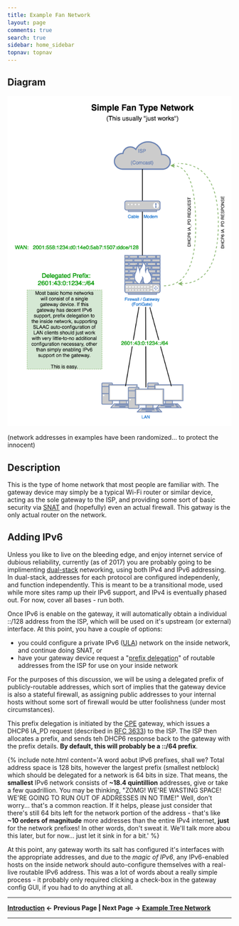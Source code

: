 ```yaml
---
title: Example Fan Network
layout: page
comments: true
search: true
sidebar: home_sidebar
topnav: topnav
---
```


## Diagram

![](images/Fan_Network.png)

(network addresses in examples have been randomized... to protect the innocent)

## Description

This is the type of home network that most people are familiar with. The gateway device may simply be a typical Wi-Fi router or similar device, acting as the sole gateway to the ISP, and providing some sort of basic security via <a href="#" data-toggle="tooltip" data-original-title="{{site.data.glossary.SNAT}}">SNAT</a> and (hopefully) even an actual firewall. This gatway is the only actual router on the network.


## Adding IPv6

Unless you like to live on the bleeding edge, and enjoy internet service of dubious reliability, currently (as of 2017) you are probably going to be implimenting <a href="#" data-toggle="tooltip" data-original-title="{{site.data.glossary.dual-stack}}">dual-stack</a> networking, using both IPv4 and IPv6 addressing. In dual-stack, addresses for each protocol are configured independenly, and function independently. This is meant to be a transitional mode, used while more sites ramp up their IPv6 support, and IPv4 is eventually phased out. For now, cover all bases - run both.

Once IPv6 is enable on the gateway, it will automatically obtain a individual ::/128 address from the ISP, which will be used on it's upstream (or external) interface. At this point, you have a couple of options:

* you could configure a private IPv6 (<a href="#" data-toggle="tooltip" data-original-title="{{site.data.glossary.ULA}}">ULA</a>) network on the inside network, and continue doing SNAT, or
* have your gateway device request a "<a href="#" data-toggle="tooltip" data-original-title="{{site.data.glossary.prefix-delegation}}">prefix delegation</a>" of routable addresses from the ISP for use on your inside network

For the purposes of this discussion, we will be using a delegated prefix of publicly-routable addresses, which sort of implies that the gateway device is also  a stateful firewall, as assigning public addresses to your internal hosts without some sort of firewall would be utter foolishness (under most circumstances).

This prefix delegation is initiated by the <a href="#" data-toggle="tooltip" data-original-title="{{site.data.glossary.cpe}}">CPE</a> gateway, which issues a DHCP6 IA_PD request (described in [RFC 3633]) to the ISP. The ISP then allocates a prefix, and sends teh DHCP6 response back to the gateway with the prefix details. **By default, this will probably be a ::/64 prefix**.

{% include note.html content='A word aobut IPv6 prefixes, shall we? Total address space is 128 bits, however the largest prefix (smallest netblock) which should be delegated for a network is 64 bits in size. That means, the **smallest** IPv6 network consists of **~18.4 quintillion** addresses, give or take a few quadrillion. You may be thinking, "ZOMG! WE\'RE WASTING SPACE! WE\'RE GOING TO RUN OUT OF ADDRESSES IN NO TIME!" Well, don\'t worry... that\'s a common reaction. If it helps, please just consider that there\'s still 64 bits left for the network portion of the address - that\'s like **~10 orders of magnitude** more addresses than the entire IPv4 internet, **just** for the network prefixes! In other words, don\'t sweat it. We\'ll talk more abou this later, but for now... just let it sink in for a bit.' %}

At this point, any gateway worth its salt has configured it's interfaces with the appropriate addresses, and due to the _magic of IPv6_, any IPv6-enabled hosts on the inside network should auto-configure themselves with a real-live routable IPv6 address. This was a lot of words about a really simple process - it probably only required clicking a check-box in the gateway config GUI, if you had to do anything at all.

-----

**[Introduction](index.html) <- Previous Page \| Next Page -> [Example Tree Network](tree.html)**

-----

[RFC 3633]: https://tools.ietf.org/html/rfc3633
